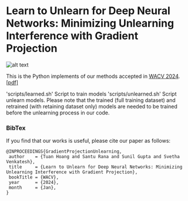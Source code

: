 Learn to Unlearn for Deep Neural Networks: Minimizing Unlearning Interference with Gradient Projection
===========

![alt text](images/masking_schemes.png)

This is the Python implements of our methods accepted in [WACV 2024](https://wacv2024.thecvf.com/). [[pdf]]()


'scripts/learned.sh' Script to train models 
'scripts/unlearned.sh' Script unlearn models. Please note that the trained (full training dataset) and retrained (with retaining dataset only) models are needed to be trained before the unlearning process in our code.


### BibTex
If you find that our works is useful, please cite our paper as follows: 
``` 
@INPROCEEDINGS{GradientProjectionUnlearning,
 author    = {Tuan Hoang and Santu Rana and Sunil Gupta and Svetha Venkatesh},
 title     = {Learn to Unlearn for Deep Neural Networks: Minimizing Unlearning Interference with Gradient Projection},
 bookTitle = {WACV},
 year      = {2024},
 month     = {Jan},
}
```
